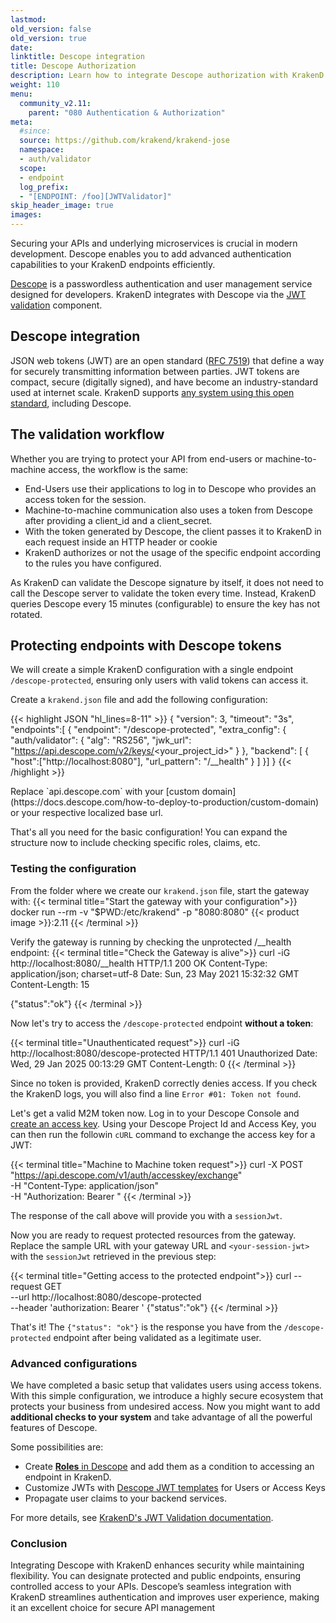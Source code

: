 ```yaml
---
lastmod:
old_version: false
old_version: true
date:
linktitle: Descope integration
title: Descope Authorization
description: Learn how to integrate Descope authorization with KrakenD API Gateway for secure and controlled access to your APIs.
weight: 110
menu:
  community_v2.11:
    parent: "080 Authentication & Authorization"
meta:
  #since:
  source: https://github.com/krakend/krakend-jose
  namespace:
  - auth/validator
  scope:
  - endpoint
  log_prefix:
  - "[ENDPOINT: /foo][JWTValidator]"
skip_header_image: true
images:
---
```


Securing your APIs and underlying microservices is crucial in modern development. Descope enables you to add advanced authentication capabilities to your KrakenD endpoints efficiently.

[Descope](https://www.descope.com/) is a passwordless authentication and user management service designed for developers. KrakenD integrates with Descope via the [JWT validation](/docs/v2.11/authorization/jwt-validation/) component.

## Descope integration
JSON web tokens (JWT) are an open standard ([RFC 7519](https://datatracker.ietf.org/doc/html/rfc7519)) that define a way for securely transmitting information between parties. JWT tokens are compact, secure (digitally signed), and have become an industry-standard used at internet scale. KrakenD supports [any system using this open standard](https://www.krakend.io/docs/authorization/jwt-validation/), including Descope.

## The validation workflow

Whether you are trying to protect your API from end-users or machine-to-machine access, the workflow is the same:

- End-Users use their applications to log in to Descope who provides an access token for the session.
- Machine-to-machine communication also uses a token from Descope after providing a client_id and a client_secret.
- With the token generated by Descope, the client passes it to KrakenD in each request inside an HTTP header or cookie
- KrakenD authorizes or not the usage of the specific endpoint according to the rules you have configured.

As KrakenD can validate the Descope signature by itself, it does not need to call the Descope server to validate the token every time. Instead, KrakenD queries Descope every 15 minutes (configurable) to ensure the key has not rotated.

## Protecting endpoints with Descope tokens

We will create a simple KrakenD configuration with a single endpoint `/descope-protected`, ensuring only users with valid tokens can access it.

Create a `krakend.json` file and add the following configuration:

{{< highlight JSON "hl_lines=8-11" >}}
{
  "version": 3,
  "timeout": "3s",
  "endpoints":[
  {
    "endpoint": "/descope-protected",
    "extra_config": {
        "auth/validator": {
            "alg": "RS256",
            "jwk_url": "https://api.descope.com/v2/keys/<your_project_id>"
        }
    },
    "backend": [
        {
          "host":["http://localhost:8080"],
          "url_pattern": "/__health"
        }
    ]
  }]
}
{{< /highlight >}}

<Callout>
Replace `api.descope.com` with your [custom domain](https://docs.descope.com/how-to-deploy-to-production/custom-domain) or your respective localized base url.
</Callout>

That's all you need for the basic configuration! You can expand the structure now to include checking specific roles, claims, etc.

### Testing the configuration

From the folder where we create our `krakend.json` file, start the gateway with:
{{< terminal title="Start the gateway with your configuration">}}
docker run --rm -v "$PWD:/etc/krakend" -p "8080:8080" {{< product image >}}:2.11
{{< /terminal >}}

Verify the gateway is running by checking the unprotected /__health endpoint:
{{< terminal title="Check the Gateway is alive">}}
curl -iG http://localhost:8080/__health
HTTP/1.1 200 OK
Content-Type: application/json; charset=utf-8
Date: Sun, 23 May 2021 15:32:32 GMT
Content-Length: 15

{"status":"ok"}
{{< /terminal >}}

Now let's try to access the `/descope-protected` endpoint **without a token**:

{{< terminal title="Unauthenticated request">}}
curl -iG http://localhost:8080/descope-protected
HTTP/1.1 401 Unauthorized
Date: Wed, 29 Jan 2025 00:13:29 GMT
Content-Length: 0
{{< /terminal >}}

Since no token is provided, KrakenD correctly denies access. If you check the KrakenD logs, you will also find a line `Error #01: Token not found`.

Let's get a valid M2M token now. Log in to your Descope Console and [create an access key](https://docs.descope.com/m2m-access-keys/m2mauth#setting-up-access-keys). Using your Descope Project Id and Access Key, you can then run the followin `cURL` command to exchange the access key for a JWT:

{{< terminal title="Machine to Machine token request">}}
curl -X POST "https://api.descope.com/v1/auth/accesskey/exchange" \
  -H "Content-Type: application/json" \
  -H "Authorization: Bearer <Project ID:Access Key>"
{{< /terminal >}}

The response of the call above will provide you with a `sessionJwt`.

Now you are ready to request protected resources from the gateway. Replace the sample URL with your gateway URL and `<your-session-jwt>` with the `sessionJwt` retrieved in the previous step:

{{< terminal title="Getting access to the protected endpoint">}}
curl --request GET \
  --url http://localhost:8080/descope-protected \
  --header 'authorization: Bearer <your-session-jwt>'
{"status":"ok"}
{{< /terminal >}}

That's it! The `{"status": "ok"}` is the response you have from the `/descope-protected` endpoint after being validated as a legitimate user.

### Advanced configurations
We have completed a basic setup that validates users using access tokens. With this simple configuration, we introduce a highly secure ecosystem that protects your business from undesired access. Now you might want to add **additional checks to your system** and take advantage of all the powerful features of Descope.

Some possibilities are:
- Create [**Roles** in Descope](https://docs.descope.com/authorization) and add them as a condition to accessing an endpoint in KrakenD.
- Customize JWTs with [Descope JWT templates](https://docs.descope.com/project-settings/jwt-templates) for Users or Access Keys
- Propagate user claims to your backend services.

For more details, see [KrakenD's JWT Validation documentation](/docs/v2.11/authorization/jwt-validation/).

### Conclusion
Integrating Descope with KrakenD enhances security while maintaining flexibility. You can designate protected and public endpoints, ensuring controlled access to your APIs. Descope’s seamless integration with KrakenD streamlines authentication and improves user experience, making it an excellent choice for secure API management